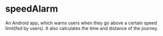 # speedAlarm
An Android app, which warns users when they go above a certain speed limit(fed by users).
It also calculates the time and distance of the journey.
